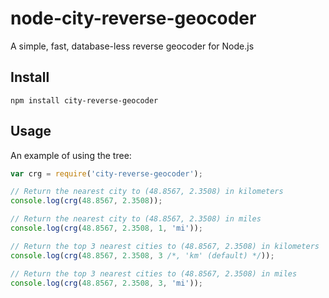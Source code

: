 node-city-reverse-geocoder
==========================

A simple, fast, database-less reverse geocoder for Node.js

Install
-------

    npm install city-reverse-geocoder

Usage
-----

An example of using the tree:
```javascript
var crg = require('city-reverse-geocoder');

// Return the nearest city to (48.8567, 2.3508) in kilometers
console.log(crg(48.8567, 2.3508));

// Return the nearest city to (48.8567, 2.3508) in miles
console.log(crg(48.8567, 2.3508, 1, 'mi'));

// Return the top 3 nearest cities to (48.8567, 2.3508) in kilometers
console.log(crg(48.8567, 2.3508, 3 /*, 'km' (default) */));

// Return the top 3 nearest cities to (48.8567, 2.3508) in miles
console.log(crg(48.8567, 2.3508, 3, 'mi'));
```

